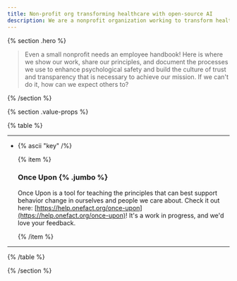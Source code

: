 ```yaml
---
title: Non-profit org transforming healthcare with open-source AI
description: We are a nonprofit organization working to transform healthcare access and efficiency globally using open-source artificial intelligence (AI) solutions
---
```


{% section .hero %}

> Even a small nonprofit needs an employee handbook! Here is where we show our work, share our principles, and document the processes we use to enhance psychological safety and build the culture of trust and transparency that is necessary to achieve our mission. If we can't do it, how can we expect others to?

{% /section %}

{% section .value-props %}

{% table %}

---

- {% ascii "key" /%}

  {% item %}

  ### Once Upon {% .jumbo %}

  Once Upon is a tool for teaching the principles that can best support behavior change in ourselves and people we care about. Check it out here: [https://help.onefact.org/once-upon](https://help.onefact.org/once-upon)! It's a work in progress, and we'd love your feedback.

  {% /item %}

---

{% /table %}

{% /section %}
